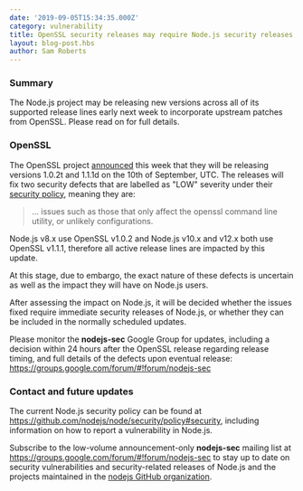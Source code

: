 ```yaml
---
date: '2019-09-05T15:34:35.000Z'
category: vulnerability
title: OpenSSL security releases may require Node.js security releases
layout: blog-post.hbs
author: Sam Roberts
---
```


### Summary

The Node.js project may be releasing new versions across all of its supported
release lines early next week to incorporate upstream patches from OpenSSL.
Please read on for full details.

### OpenSSL

The OpenSSL project
[announced](https://mta.openssl.org/pipermail/openssl-announce/2019-September/000156.html)
this week that they will be releasing versions 1.0.2t and 1.1.1d on the 10th of
September, UTC. The releases will fix two security defects that are labelled
as "LOW" severity under their
[security policy](https://www.openssl.org/policies/secpolicy.html),
meaning they are:

> ... issues such as those that only affect the openssl command line utility,
> or unlikely configurations.

Node.js v8.x use OpenSSL v1.0.2 and Node.js v10.x and v12.x both use OpenSSL
v1.1.1, therefore all active release lines are impacted by this update.

At this stage, due to embargo, the exact nature of these defects is uncertain
as well as the impact they will have on Node.js users.

After assessing the impact on Node.js, it will be decided whether the issues
fixed require immediate security releases of Node.js, or whether they can be
included in the normally scheduled updates.

Please monitor the **nodejs-sec** Google Group for updates, including a
decision within 24 hours after the OpenSSL release regarding release timing,
and full details of the defects upon eventual release:
https://groups.google.com/forum/#!forum/nodejs-sec

### Contact and future updates

The current Node.js security policy can be found at <https://github.com/nodejs/node/security/policy#security>,
including information on how to report a vulnerability in Node.js.

Subscribe to the low-volume announcement-only **nodejs-sec** mailing list at
https://groups.google.com/forum/#!forum/nodejs-sec to stay up to date on
security vulnerabilities and security-related releases of Node.js and the
projects maintained in the
[nodejs GitHub organization](https://github.com/nodejs).
